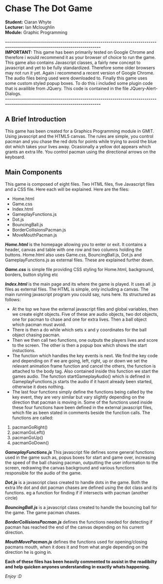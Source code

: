 # Chase The Dot Game

**Student:** Ciaran Whyte </br>
**Lecturer:** Ian Mcloughlin </br>
**Module:** Graphic Programming </br>

**----------------------------------------------------------------------------------------------------------------------------**<br/>
**IMPORTANT:** This game has been primarily tested on Google Chrome and therefore i would recommend it as your browser of choice to run the game. This game also contains Javascript classes, a fairly new concept to javascript and yet to be fully standardized. Therefore some older browsers may not run it yet. Again i recommend a recent version of Google Chrome. The audio files being used were downloaded to. Finally this game uses some custom styled popup boxes. To do this i included some plugin code that is availible from JQuery. This code is contained in the file JQuery-Alert-Dialogs.</br>
**----------------------------------------------------------------------------------------------------------------------------**

## A Brief Introduction

This game has been created for a Graphics Programming module in GMIT. Using javascript and the HTML5 canvas. The rules are simple,
you control pacman and you chase the red dots for points while trying to avoid the blue dot which takes your lives away. Ocasionally
a yellow dot appears which grants an extra life. You control pacman using the directional arrows on the keyboard.

## Main Components

This game is composed of eight files. Two HTML files, five Javascript files and a CSS file. Here each will be explained. Here are the files:

* Home.html
* Game.css
* Index.html
* GameplayFunctions.js
* Dot.js
* BouncingBall.js
* BorderCollisionsPacman.js
* MoveMouthPacman.js

_**Home.html**_ is the homepage allowing you to enter or exit. It contains a header, canvas and table with one row and two columns holding the buttons. Home.html also uses Game.css, BouncingBall.js, Dot.js and GameplayFunctions.js as external files. These are explained further down.

_**Game.css**_ is simple file providing CSS styling for Home.html, background, borders, button styling etc

_**Index.html**_ is the main page and its where the game is played. It uses all .js files as external files. The HTML is simple, only including a canvas. The main running javascript program you could say, runs here. Its structured as follows: </br>
* At the top we have the external javascript files and global variables, then we create eight objects. Five of these are audio objects, two dot objects, one for pacman to chase and one for extra lives. Then a ball object which pacman must avoid.
* There is then a do while which sets x and y coordinates for the ball object chasing pacman.
* Then we then call two functions, one outputs the players lives and score to the screen. The other is then a popup box which shows the start instuctions.
* The function which handles the key events is next. We find the key code and depending on if we are going, left, right, up or down we set the relevant animation frame function and cancel the others, the function is attached to the body tag. Also contained inside this function we start the games audio. The function startGameplayAudio() which is defined in GameplayFunctions.js starts the audio if it hasnt already been started, otherwise it does nothing.
* The last four functions simply define the functions being called by the key event, they are very similar but vary slightly depending on the direction that pacman is moving in. Some of the functions used inside these four functions have been defined in the external javascript files, which file as been stated in comments beside the function calls. The functions are called:<br/>

1. pacmanGoRight()
2. pacmanGoLeft()
3. pacmanGoUp()
4. pacmanGoDown()

_**GameplayFunctions.js**_ This javascript file defines some general functions used in the game such as, popus boxes for start and game over, increasing the speed of the ball chasing pacman, outputting the user information to the screen, redrawing the canvas background and various functions responsible for the audio of the game.

_**Dot.js**_ is a javascript class created to handle dots in the game. Both the extra life dot and dot pacman chases are defined using the dot class and its functions. eg a function for finding if if intersects with pacman (another circle)

_**BouncingBall.js**_ is a javascript class created to handle the bouncing ball for the game. The game pacman chases.

_**BorderCollisionsPacman.js**_ defines the functions needed for detecting if pacman has reached the end of the canvas depending on his current direction.

_**MouthMovePacman.js**_ defines the functions used for opening/closing pacmans mouth, when it does it and from what angle depending on the direction he is going in.

**Each of these files has been heavily commented to assist in the readibilty and help quicken anyones understanding in exactly whats happening.**

_Enjoy :D_
